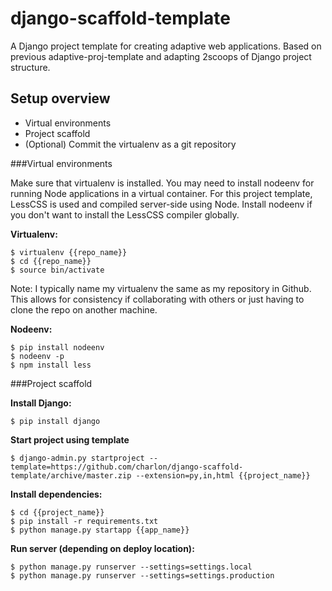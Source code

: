django-scaffold-template
========================

A Django project template for creating adaptive web applications. Based on previous adaptive-proj-template and adapting 2scoops of Django project structure.


Setup overview
----------------

* Virtual environments
* Project scaffold
* (Optional) Commit the virtualenv as a git repository


###Virtual environments

Make sure that virtualenv is installed. You may need to install nodeenv for running Node applications in a virtual container. For this project template, LessCSS is used and compiled server-side using Node. Install nodeenv if you don't want to install the LessCSS compiler globally.

**Virtualenv:**

    $ virtualenv {{repo_name}}
    $ cd {{repo_name}}
    $ source bin/activate

Note: I typically name my virtualenv the same as my repository in Github. This allows for consistency if collaborating with others or just having to clone the repo on another machine.

**Nodeenv:**

    $ pip install nodeenv
    $ nodeenv -p
    $ npm install less

###Project scaffold

**Install Django:**

    $ pip install django
    
**Start project using template**

    $ django-admin.py startproject --template=https://github.com/charlon/django-scaffold-template/archive/master.zip --extension=py,in,html {{project_name}}
    
**Install dependencies:**

    $ cd {{project_name}}
    $ pip install -r requirements.txt
    $ python manage.py startapp {{app_name}}

**Run server (depending on deploy location):**

    $ python manage.py runserver --settings=settings.local
    $ python manage.py runserver --settings=settings.production
    
    
    
    
    
